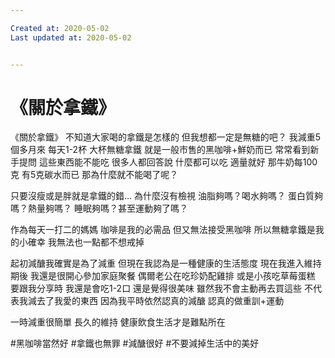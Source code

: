 ```yaml
---

Created at: 2020-05-02
Last updated at: 2020-05-02


---
```


# 《關於拿鐵》


《關於拿鐵》
不知道大家喝的拿鐵是怎樣的
但我想都一定是無糖的吧？
我減重5個多月來
每天1-2杯 大杯無糖拿鐵
就是一般市售的黑咖啡+鮮奶而已
常常看到新手提問
這些東西能不能吃
很多人都回答說 什麼都可以吃
適量就好 那牛奶每100克 有5克碳水而已
那為什麼就不能喝了呢？

只要沒瘦或是胖就是拿鐵的錯...
為什麼沒有檢視
油脂夠嗎？喝水夠嗎？
蛋白質夠嗎？熱量夠嗎？
睡眠夠嗎？甚至運動夠了嗎？

作為每天一打二的媽媽
咖啡是我的必需品
但又無法接受黑咖啡
所以無糖拿鐵是我的小確幸
我無法也一點都不想戒掉

起初減醣我確實是為了減重
但現在我認為是一種健康的生活態度
現在我進入維持期後
我還是很開心參加家庭聚餐
偶爾老公在吃珍奶配雞排
或是小孩吃草莓蛋糕
要跟我分享時 我還是會吃1-2口
還是覺得很美味
雖然我不會主動再去買這些
不代表我減去了我愛的東西
因為我平時依然認真的減醣
認真的做重訓+運動

一時減重很簡單
長久的維持
健康飲食生活才是難點所在

#黑咖啡當然好
#拿鐵也無罪
#減醣很好
#不要減掉生活中的美好

